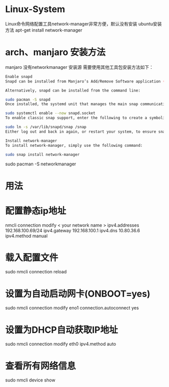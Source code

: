 # Linux-System

Linux命令网络配置工具network-manager非常方便，默认没有安装
ubuntu安装方法
apt-get install network-manager
# arch、manjaro 安装方法
manjaro 没有networkmanager 安装源 需要使用其他工具包安装方法如下：
```bash
Enable snapd
Snapd can be installed from Manjaro’s Add/Remove Software application (Pamac), found in the launch menu. From the application, search for snapd, select the result, and click Apply.

Alternatively, snapd can be installed from the command line:

sudo pacman -S snapd
Once installed, the systemd unit that manages the main snap communication socket needs to be enabled:

sudo systemctl enable --now snapd.socket
To enable classic snap support, enter the following to create a symbolic link between /var/lib/snapd/snap and /snap:

sudo ln -s /var/lib/snapd/snap /snap
Either log out and back in again, or restart your system, to ensure snap’s paths are updated correctly.

Install network-manager
To install network-manager, simply use the following command:

sudo snap install network-manager
```
sudo pacman -S networkmanager
# 用法
# 配置静态ip地址

nmcli connection modify < your network name > ipv4.addresses 192.168.100.69/24 ipv4.gateway 192.168.100.1 ipv4.dns 10.80.36.6 ipv4.method manual

# 载入配置文件
sudo nmcli connection reload

# 设置为自动启动网卡(ONBOOT=yes)
sudo nmcli connection modify eno1 connection.autoconnect yes
# 设置为DHCP自动获取IP地址
sudo nmcli connection modify eth0 ipv4.method auto

# 查看所有网络信息
sudo nmcli device show
